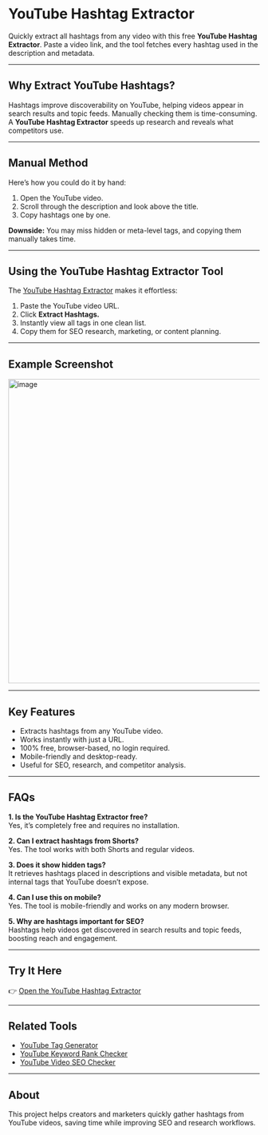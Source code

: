 # YouTube Hashtag Extractor

Quickly extract all hashtags from any video with this free **YouTube Hashtag Extractor**. Paste a video link, and the tool fetches every hashtag used in the description and metadata.

---

## Why Extract YouTube Hashtags?
Hashtags improve discoverability on YouTube, helping videos appear in search results and topic feeds. Manually checking them is time-consuming. A **YouTube Hashtag Extractor** speeds up research and reveals what competitors use.

---

## Manual Method
Here’s how you could do it by hand:
1. Open the YouTube video.  
2. Scroll through the description and look above the title.  
3. Copy hashtags one by one.  

**Downside:** You may miss hidden or meta-level tags, and copying them manually takes time.

---

## Using the YouTube Hashtag Extractor Tool
The [YouTube Hashtag Extractor](https://sanishtech.com/tools/youtube-hashtag-extractor/) makes it effortless:

1. Paste the YouTube video URL.  
2. Click **Extract Hashtags.**  
3. Instantly view all tags in one clean list.  
4. Copy them for SEO research, marketing, or content planning.  

---

## Example Screenshot
<img width="1100" height="609" alt="image" src="https://github.com/user-attachments/assets/4ef56a6b-6a4a-4653-ac31-1f9f12e8f82a" />


---

## Key Features
- Extracts hashtags from any YouTube video.  
- Works instantly with just a URL.  
- 100% free, browser-based, no login required.  
- Mobile-friendly and desktop-ready.  
- Useful for SEO, research, and competitor analysis.  

---

## FAQs

**1. Is the YouTube Hashtag Extractor free?**  
Yes, it’s completely free and requires no installation.  

**2. Can I extract hashtags from Shorts?**  
Yes. The tool works with both Shorts and regular videos.  

**3. Does it show hidden tags?**  
It retrieves hashtags placed in descriptions and visible metadata, but not internal tags that YouTube doesn’t expose.  

**4. Can I use this on mobile?**  
Yes. The tool is mobile-friendly and works on any modern browser.  

**5. Why are hashtags important for SEO?**  
Hashtags help videos get discovered in search results and topic feeds, boosting reach and engagement.  

---

## Try It Here
👉 [Open the YouTube Hashtag Extractor](https://sanishtech.com/tools/youtube-hashtag-extractor/)

---

## Related Tools
- [YouTube Tag Generator](https://sanishtech.com/tools/free-youtube-tag-generator-tool/)  
- [YouTube Keyword Rank Checker](https://sanishtech.com/tools/youtube-keyword-rank-checker/)  
- [YouTube Video SEO Checker](https://sanishtech.com/tools/youtube-video-seo-checker/)  

---

## About
This project helps creators and marketers quickly gather hashtags from YouTube videos, saving time while improving SEO and research workflows.

